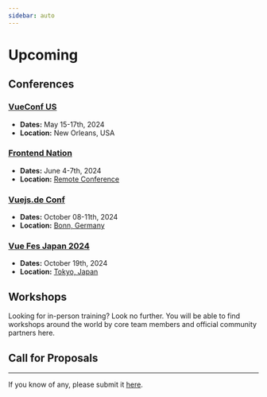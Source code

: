 ```yaml
---
sidebar: auto
---
```


# Upcoming

## Conferences

### [VueConf US](https://us.vuejs.org/)

- **Dates:** May 15-17th, 2024
- **Location:** New Orleans, USA

### [Frontend Nation](https://frontendnation.com/)

- **Dates:** June 4-7th, 2024
- **Location:** [Remote Conference](https://frontendnation.com/)

### [Vuejs.de Conf](https://conf.vuejs.de/)

- **Dates:** October 08-11th, 2024
- **Location:** [Bonn, Germany](https://conf.vuejs.de/)

### [Vue Fes Japan 2024](https://vuefes.jp/2024/)

- **Dates:** October 19th, 2024
- **Location:** [Tokyo, Japan](https://vuefes.jp/2024/)

## Workshops

Looking for in-person training? Look no further. You will be able to find workshops around the world by core team members and official community partners here.

<EventsTimeline type="workshop" />

## Call for Proposals

---

If you know of any, please submit it [here](https://github.com/vuejs/events/issues/new?assignees=&labels=&template=cfp-submission.md&title=%5BCFP%5D).
